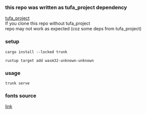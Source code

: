### this repo was written as tufa_project dependency
[tufa_project](https://github.com/kuqmua/tufa_project) </br>
If you clone this repo without tufa_project </br>
repo may not work as expected (coz some deps from tufa_project)

### setup
```
cargo install --locked trunk
```
```
rustup target add wasm32-unknown-unknown
```
### usage
```
trunk serve
```
### fonts source
[link](https://fonts.google.com/)
